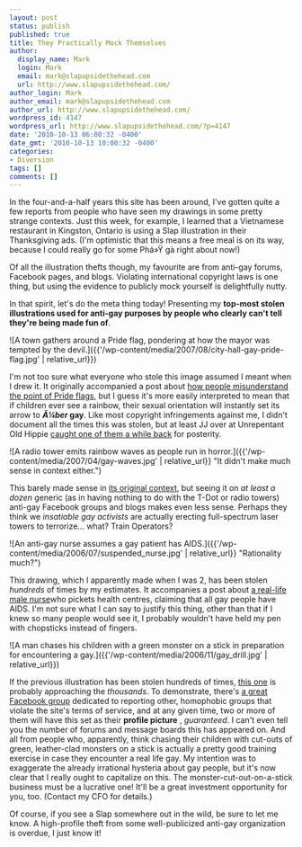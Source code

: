 ```yaml
---
layout: post
status: publish
published: true
title: They Practically Mock Themselves
author:
  display_name: Mark
  login: Mark
  email: mark@slapupsidethehead.com
  url: http://www.slapupsidethehead.com/
author_login: Mark
author_email: mark@slapupsidethehead.com
author_url: http://www.slapupsidethehead.com/
wordpress_id: 4147
wordpress_url: http://www.slapupsidethehead.com/?p=4147
date: '2010-10-13 06:00:32 -0400'
date_gmt: '2010-10-13 10:00:32 -0400'
categories:
- Diversion
tags: []
comments: []
---
```

In the four-and-a-half years this site has been around, I've gotten quite a few reports from people who have seen my drawings in some pretty strange contexts. Just this week, for example, I learned that a Vietnamese restaurant in Kingston, Ontario is using a Slap illustration in their Thanksgiving ads. (I'm optimistic that this means a free meal is on its way, because I could really go for some Phá»Ÿ gà right about now!)

Of all the illustration thefts though, my favourite are from anti-gay forums, Facebook pages, and blogs. Violating international copyright laws is one thing, but using the evidence to publicly mock yourself is delightfully nutty.

In that spirit, let's do the meta thing today! Presenting my **top-most stolen illustrations used for anti-gay purposes by people who clearly can't tell they're being made fun of**.

![A town gathers around a Pride flag, pondering at how the mayor was tempted by the devil.]({{'/wp-content/media/2007/08/city-hall-gay-pride-flag.jpg' | relative_url}})

I'm not too sure what everyone who stole this image assumed I meant when I drew it. It originally accompanied a post about [how people misunderstand the point of Pride flags](http://www.slapupsidethehead.com/2007/08/gay-pride-flag/ "An obvious context, I thought."), but I guess it's more easily interpreted to mean that if children ever see a rainbow, their sexual orientation will instantly set its arrow to **_Ã¼ber_ gay**. Like most copyright infringements against me, I didn't document all the times this was stolen, but at least JJ over at Unrepentant Old Hippie [caught one of them a while back](http://unrepentantoldhippie.wordpress.com/2009/06/21/thou-shalt-not-steal-bitchez/ "Delightful!") for posterity.

![A radio tower emits rainbow waves as people run in horror.]({{'/wp-content/media/2007/04/gay-waves.jpg' | relative_url}} "It didn't make much sense in context either.")

This barely made sense in [its original context](http://www.slapupsidethehead.com/2007/04/gay-radio-station/ "It's about Toronto's gay radio station"), but seeing it on _at least a dozen_ generic (as in having nothing to do with the T-Dot or radio towers) anti-gay Facebook groups and blogs makes even less sense. Perhaps they think we _insatiable gay activists_ are actually erecting full-spectrum laser towers to terrorize... what? Train Operators?

![An anti-gay nurse assumes a gay patient has AIDS.]({{'/wp-content/media/2006/07/suspended_nurse.jpg' | relative_url}} "Rationality much?")

This drawing, which I apparently made when I was 2, has been stolen _hundreds_ of times by my estimates. It accompanies a post about [a real-life male nurse](http://www.slapupsidethehead.com/2006/07/anti-gay-nurse-suspended/ "I really ought not imitate real life, I guess")who pickets health centres, claiming that all gay people have AIDS. I'm not sure what I can say to justify this thing, other than that if I knew so many people would see it, I probably wouldn't have held my pen with chopsticks instead of fingers.

![A man chases his children with a green monster on a stick in preparation for encountering a gay.]({{'/wp-content/media/2006/11/gay_drill.jpg' | relative_url}})

If the previous illustration has been stolen hundreds of times, [this one](http://www.slapupsidethehead.com/2006/11/human-rights-fine/ "I didn't think anyone could take it seriously, really!") is probably approaching the _thousands_. To demonstrate, there's [a great Facebook group](http://www.facebook.com/group.php?gid=2397553483 "Check it out from time to time.") dedicated to reporting other, homophobic groups that violate the site's terms of service, and at any given time, two or more of them will have this set as their **profile picture** , _guaranteed_. I can't even tell you the number of forums and message boards this has appeared on. And all from people who, apparently, think chasing their children with cut-outs of green, leather-clad monsters on a stick is actually a pretty good training exercise in case they encounter a real life gay. My intention was to exaggerate the already irrational hysteria about gay people, but it's now clear that I really ought to capitalize on this. The monster-cut-out-on-a-stick business must be a lucrative one! It'll be a great investment opportunity for you, too. (Contact my CFO for details.)

Of course, if you see a Slap somewhere out in the wild, be sure to let me know. A high-profile theft from some well-publicized anti-gay organization is overdue, I just know it!

